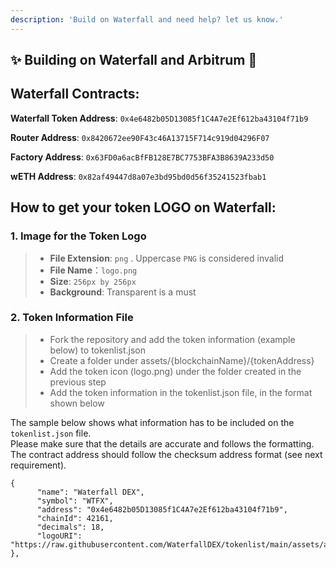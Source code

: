 ```yaml
---
description: 'Build on Waterfall and need help? let us know.'
---
```


## ✨ Building on Waterfall and Arbitrum 🌊

## **Waterfall Contracts:**

**Waterfall Token Address**: `0x4e6482b05D13085f1C4A7e2Ef612ba43104f71b9`

**Router Address**: `0x8420672ee90F43c46A13715F714c919d04296F07`

**Factory Address**: `0x63FD0a6acBfFB128E7BC7753BFA3B8639A233d50`

**wETH Address**: `0x82af49447d8a07e3bd95bd0d56f35241523fbab1`

## How to get your token LOGO on Waterfall:

### 1. Image for the Token Logo <a id="1-image-for-the-token-logo"></a>

> * **File Extension**: `png` . Uppercase `PNG` is considered invalid
> * **File Name**：`logo.png`
> * **Size**: `256px by 256px`
> * **Background**: Transparent is a must

### 2. Token Information File <a id="2-token-information-file"></a>

> * Fork the repository and add the token information (example below) to tokenlist.json
> * Create a folder under assets/{blockchainName}/{tokenAddress}
> * Add the token icon (logo.png) under the folder created in the previous step
> * Add the token information in the tokenlist.json file, in the format shown below

The sample below shows what information has to be included on the `tokenlist.json` file.  
Please make sure that the details are accurate and follows the formatting.  
The contract address should follow the checksum address format \(see next requirement\).

```
{
      "name": "Waterfall DEX",
      "symbol": "WTFX",
      "address": "0x4e6482b05D13085f1C4A7e2Ef612ba43104f71b9",
      "chainId": 42161,
      "decimals": 18,
      "logoURI": "https://raw.githubusercontent.com/WaterfallDEX/tokenlist/main/assets/arbitrum/0x4e6482b05D13085f1C4A7e2Ef612ba43104f71b9/logo.png"
},

```
